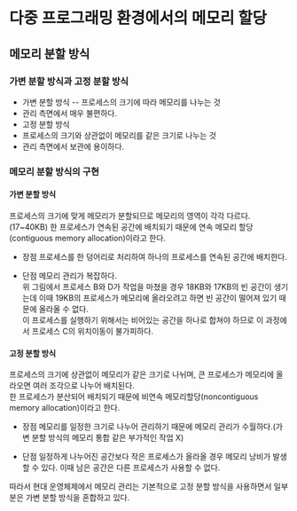# 다중 프로그래밍 환경에서의 메모리 할당
## 메모리 분할 방식
### 가변 분할 방식과 고정 분할 방식
- 가변 분할 방식
-- 프로세스의 크기에 따라 메모리를 나누는 것
 - 관리 측면에서 매우 불편하다.
- 고정 분할 방식
 - 프로세스의 크기와 상관없이 메모리를 같은 크기로 나누는 것
 - 관리 측면에서 보관에 용이하다.

### 메모리 분할 방식의 구현
#### 가변 분할 방식
프로세스의 크기에 맞게 메모리가 분할되므로 메모리의 영역이 각각 다르다. (17~40KB)
한 프로세스가 연속된 공간에 배치되기 때문에 연속 메모리 할당(contiguous memory allocation)이라고 한다.<br>

- 장점
프로세스를 한 덩어리로 처리하여 하나의 프로세스를 연속된 공간에 배치한다.<br>

- 단점
메모리 관리가 복잡하다.<br>
위 그림에서 프로세스 B와 D가 작업을 마쳤을 경우 18KB와 17KB의 빈 공간이 생기는데 이때 19KB의 프로세스가 메모리에 올라오려고 하면 빈 공간이 떨어져 있기 때문에 올라올 수 없다.<br>
이 프로세스를 실행하기 위해서는 비어있는 공간을 하나로 합쳐야 하므로 이 과정에서 프로세스 C의 위치이동이 불가피하다.<br>

#### 고정 분할 방식
프로세스의 크기에 상관없이 메모리가 같은 크기로 나뉘며, 큰 프로세스가 메모리에 올라오면 여러 조각으로 나누어 배치된다.<br>
한 프로세스가 분산되어 배치되기 때문에 비연속 메모리할당(noncontiguous memory allocation)이라고 한다.<br>

- 장점
메모리를 일정한 크기로 나누어 관리하기 때문에 메모리 관리가 수월하다.(가변 분할 방식의 메모리 통합 같은 부가적인 작업 X)

- 단점
일정하게 나누어진 공간보다 작은 프로세스가 올라올 경우 메모리 낭비가 발생할 수 있다.
이때 남은 공간은 다른 프로세스가 사용할 수 없다.<br>

따라서 현대 운영체제에서 메모리 관리는 기본적으로 고정 분할 방식을 사용하면서 일부분은 가변 분할 방식을 혼합하고 있다.<br>









